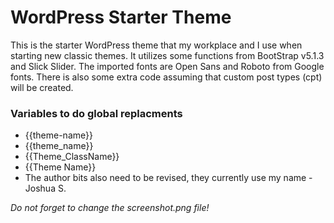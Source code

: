 <h1>WordPress Starter Theme</h1>

<p>This is the starter WordPress theme that my workplace and I use when starting new classic themes. It utilizes some functions from BootStrap v5.1.3 and Slick Slider. The imported fonts are Open Sans and Roboto from Google fonts. There is also some extra code assuming that custom post types (cpt) will be created.</p>

<h3>Variables to do global replacments</h3>

<ul>
    <li>{{theme-name}}</li>
    <li>{{theme_name}}</li>
    <li>{{Theme_ClassName}}</li>
    <li>{{Theme Name}}</li>
    <li>The author bits also need to be revised, they currently use my name - Joshua S.</li>
</ul>

<i>Do not forget to change the screenshot.png file!</i>